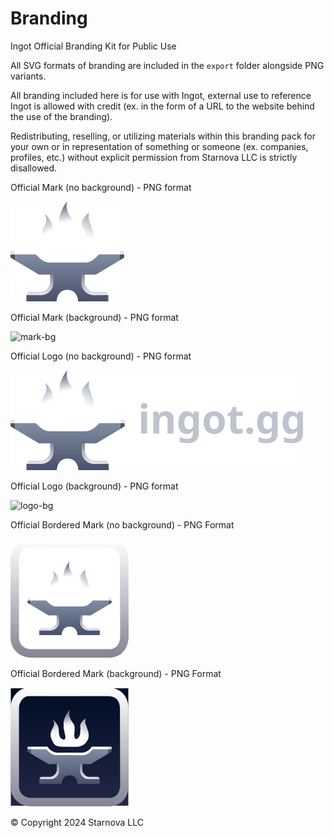 # Branding
Ingot Official Branding Kit for Public Use

All SVG formats of branding are included in the `export` folder alongside PNG variants.

All branding included here is for use with Ingot, external use to reference Ingot is allowed with credit (ex. in the form of a URL to the website behind the use of the branding).

Redistributing, reselling, or utilizing materials within this branding pack for your own or in representation of something or someone (ex. companies, profiles, etc.) without explicit permission from Starnova LLC is strictly disallowed.

Official Mark (no background) - PNG format

![mark](./export/Mark__web.png)

Official Mark (background) - PNG format

![mark-bg](./export/Mark%20BG__web.png)

Official Logo (no background) - PNG format

![logo](./export/Logo__web.png)

Official Logo (background) - PNG format

![logo-bg](./export/Logo%20BG__web.png)

Official Bordered Mark (no background) - PNG Format

![bordered-mark](./export/Bordered%20Mark__web.png)

Official Bordered Mark (background) - PNG Format

![bordered-mark-bg](./export/Bordered%20Mark-BG__web.png)

© Copyright 2024 Starnova LLC
